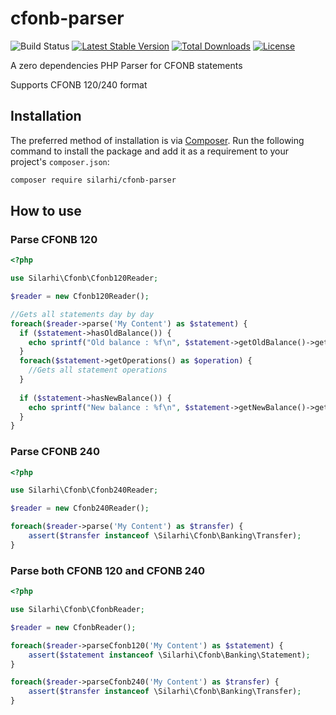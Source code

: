 # cfonb-parser

![Build Status](https://github.com/silarhi/cfonb-parser/actions/workflows/continuous-integration.yml/badge.svg?branch=5.x)
[![Latest Stable Version](https://poser.pugx.org/silarhi/cfonb-parser/v/stable)](https://packagist.org/packages/silarhi/cfonb-parser)
[![Total Downloads](https://poser.pugx.org/silarhi/cfonb-parser/downloads)](https://packagist.org/packages/silarhi/cfonb-parser)
[![License](https://poser.pugx.org/silarhi/cfonb-parser/license)](https://packagist.org/packages/silarhi/cfonb-parser)

A zero dependencies PHP Parser for CFONB statements

Supports CFONB 120/240 format

## Installation

The preferred method of installation is via [Composer][]. Run the following
command to install the package and add it as a requirement to your project's
`composer.json`:

```bash
composer require silarhi/cfonb-parser
```

## How to use

### Parse CFONB 120

```php
<?php

use Silarhi\Cfonb\Cfonb120Reader;

$reader = new Cfonb120Reader();

//Gets all statements day by day
foreach($reader->parse('My Content') as $statement) {
  if ($statement->hasOldBalance()) {
    echo sprintf("Old balance : %f\n", $statement->getOldBalance()->getAmount());
  }
  foreach($statement->getOperations() as $operation) {
    //Gets all statement operations
  }
  
  if ($statement->hasNewBalance()) {
    echo sprintf("New balance : %f\n", $statement->getNewBalance()->getAmount());
  }
}
```

### Parse CFONB 240

```php
<?php

use Silarhi\Cfonb\Cfonb240Reader;

$reader = new Cfonb240Reader();

foreach($reader->parse('My Content') as $transfer) {
    assert($transfer instanceof \Silarhi\Cfonb\Banking\Transfer);
}
```

### Parse both CFONB 120 and CFONB 240

```php
<?php

use Silarhi\Cfonb\CfonbReader;

$reader = new CfonbReader();

foreach($reader->parseCfonb120('My Content') as $statement) {
    assert($statement instanceof \Silarhi\Cfonb\Banking\Statement);
}

foreach($reader->parseCfonb240('My Content') as $transfer) {
    assert($transfer instanceof \Silarhi\Cfonb\Banking\Transfer);
}
```

[composer]: http://getcomposer.org/
